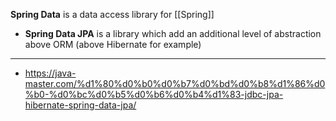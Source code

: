 **Spring Data** is a data access library  for [[Spring]]

- **Spring Data JPA** is a library which add an additional level of abstraction above ORM (above Hibernate for example)


---

- https://java-master.com/%d1%80%d0%b0%d0%b7%d0%bd%d0%b8%d1%86%d0%b0-%d0%bc%d0%b5%d0%b6%d0%b4%d1%83-jdbc-jpa-hibernate-spring-data-jpa/